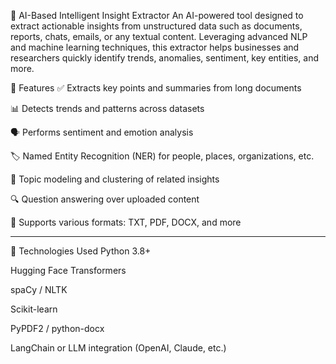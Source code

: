 🧠 AI-Based Intelligent Insight Extractor
An AI-powered tool designed to extract actionable insights from unstructured data such as documents, reports, chats, emails, or any textual content. Leveraging advanced NLP and machine learning techniques, this extractor helps businesses and researchers quickly identify trends, anomalies, sentiment, key entities, and more.

🚀 Features
✅ Extracts key points and summaries from long documents

📊 Detects trends and patterns across datasets

🗣️ Performs sentiment and emotion analysis

🏷️ Named Entity Recognition (NER) for people, places, organizations, etc.

📌 Topic modeling and clustering of related insights

🔍 Question answering over uploaded content

📁 Supports various formats: TXT, PDF, DOCX, and more

*************************************
🧠 Technologies Used
Python 3.8+

Hugging Face Transformers

spaCy / NLTK

Scikit-learn

PyPDF2 / python-docx

LangChain or LLM integration (OpenAI, Claude, etc.)

